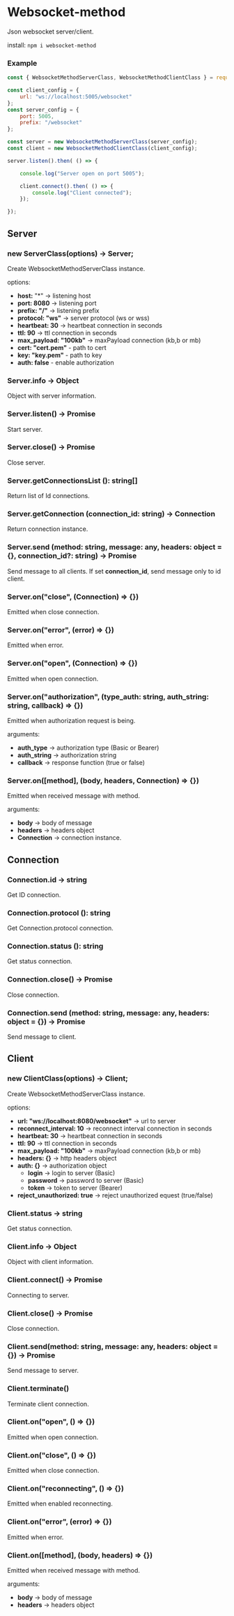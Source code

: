 # Websocket-method

Json websocket server/client.

install: `npm i websocket-method`

### Example

```js
const { WebsocketMethodServerClass, WebsocketMethodClientClass } = require("websocket-method");

const client_config = {
    url: "ws://localhost:5005/websocket"
};
const server_config = {
    port: 5005,
    prefix: "/websocket"
};

const server = new WebsocketMethodServerClass(server_config);
const client = new WebsocketMethodClientClass(client_config);

server.listen().then( () => {

    console.log("Server open on port 5005");

    client.connect().then( () => {
        console.log("Client connected");
    });

});
```

## Server

### new ServerClass(options) -> Server;

Create WebsocketMethodServerClass instance.

options:
- **host:** "*" -> listening host
- **port: 8080** -> listening port
- **prefix: "/"** -> listening prefix
- **protocol: "ws"** -> server protocol (ws or wss)
- **heartbeat: 30** -> heartbeat connection in seconds
- **ttl: 90** -> ttl connection in seconds
- **max_payload: "100kb"** -> maxPayload connection (kb,b or mb)
- **cert: "cert.pem"** - path to cert
- **key: "key.pem"** - path to key
- **auth: false** - enable authorization

### Server.info -> Object

Object with server information.

### Server.listen() → Promise

Start server.

### Server.close() → Promise

Close server.

### Server.getConnectionsList (): string[]

Return list of Id connections.

### Server.getConnection (connection_id: string) -> Connection

Return connection instance.

### Server.send (method: string, message: any, headers: object = {}, connection_id?: string) -> Promise

Send message to all clients. If set **connection_id**, send message only to id client.

### Server.on("close", (Connection) => {})

Emitted when close connection.

### Server.on("error", (error) => {})

Emitted when error.

### Server.on("open", (Connection) => {})

Emitted when open connection.

### Server.on("authorization", (type_auth: string, auth_string: string, callback) => {})

Emitted when authorization request is being.

arguments:
- **auth_type** -> authorization type (Basic or Bearer)
- **auth_string** -> authorization string
- **callback** -> response function (true or false)

### Server.on([method], (body, headers, Connection) => {})

Emitted when received message with method.

arguments:
- **body** -> body of message
- **headers** -> headers object
- **Connection** -> connection instance.

## Connection

### Connection.id -> string

Get ID connection.

### Connection.protocol (): string

Get Connection.protocol connection.

### Connection.status (): string

Get status connection.

### Connection.close() -> Promise

Close connection.

### Connection.send (method: string, message: any, headers: object = {}) -> Promise

Send message to client.

## Client

### new ClientClass(options) -> Client;

Create WebsocketMethodServerClass instance.

options:
- **url: "ws://localhost:8080/websocket"** -> url to server
- **reconnect_interval: 10** -> reconnect interval connection in seconds
- **heartbeat: 30** -> heartbeat connection in seconds
- **ttl: 90** -> ttl connection in seconds
- **max_payload: "100kb"** -> maxPayload connection (kb,b or mb)
- **headers: {}** -> http headers object
- **auth: {}** -> authorization object
    - **login** -> login to server (Basic)
    - **password** -> password to server (Basic)
    - **token** -> token to server (Bearer)
- **reject_unauthorized: true** -> reject unauthorized equest (true/false)

### Client.status -> string

Get status connection.

### Client.info -> Object

Object with client information.

### Client.connect() -> Promise

Connecting to server.

### Client.close() -> Promise

Close connection.

### Client.send(method: string, message: any, headers: object = {}) -> Promise

Send message to server.

### Client.terminate()

Terminate client connection.

### Client.on("open", () => {})

Emitted when open connection.

### Client.on("close", () => {})

Emitted when close connection.

### Client.on("reconnecting", () => {})

Emitted when enabled reconnecting.

### Client.on("error", (error) => {})

Emitted when error.

### Client.on([method], (body, headers) => {})

Emitted when received message with method.

arguments:
- **body** -> body of message
- **headers** -> headers object